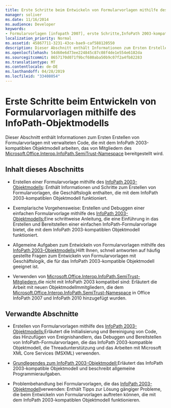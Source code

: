 ```yaml
---
title: Erste Schritte beim Entwickeln von Formularvorlagen mithilfe des InfoPath-Objektmodells
manager: soliver
ms.date: 11/16/2014
ms.audience: Developer
keywords:
- Formularvorlagen [infopath 2007], erste Schritte,InfoPath 2003-kompatible Formularvorlagen, erste Schritte
localization_priority: Normal
ms.assetid: 45867711-3231-43ce-bae9-caf588120550
description: Dieser Abschnitt enthält Informationen zum Ersten Erstellen von Formularvorlagen mit verwalteten Code, die mit dem InfoPath 2003-kompatiblen Objektmodell arbeiten, das von Mitgliedern des Microsoft.Office.Interop.InfoPath.SemiTrust-Namespace bereitgestellt wird.
ms.openlocfilehash: 54d60e6d73ee224845c87c08f4de1e554e6182da
ms.sourcegitcommit: 8657170d071f9bcf680aba50b9c07f2a4fb82283
ms.translationtype: MT
ms.contentlocale: de-DE
ms.lasthandoff: 04/28/2019
ms.locfileid: "33408054"
---
```

# <a name="get-started-developing-form-templates-using-the-infopath-object-model"></a>Erste Schritte beim Entwickeln von Formularvorlagen mithilfe des InfoPath-Objektmodells

Dieser Abschnitt enthält Informationen zum Ersten Erstellen von Formularvorlagen mit verwalteten Code, die mit dem InfoPath 2003-kompatiblen Objektmodell arbeiten, das von Mitgliedern des [Microsoft.Office.Interop.InfoPath.SemiTrust-Namespace](https://msdn.microsoft.com/library/Microsoft.Office.Interop.InfoPath.SemiTrust.aspx) bereitgestellt wird. 
  
## <a name="in-this-section"></a>Inhalt dieses Abschnitts

- Erstellen einer Formularvorlage mithilfe des [InfoPath 2003-Objektmodells](how-to-create-a-form-template-using-the-infopath-2003-object-model.md): Enthält Informationen und Schritte zum Erstellen von Formularvorlagen, die Geschäftslogik enthalten, die mit dem InfoPath 2003-kompatiblen Objektmodell funktioniert.
    
- Exemplarische Vorgehensweise: Erstellen und Debuggen einer einfachen Formularvorlage mithilfe des [InfoPath 2003-Objektmodells:](walkthrough-create-and-debug-basic-form-template-using-infopath-object-model.md)Eine schrittweise Anleitung, die eine Einführung in das Erstellen und Bereitstellen einer einfachen InfoPath-Formularvorlage bietet, die mit dem InfoPath 2003-kompatiblen Objektmodell funktioniert.
    
- Allgemeine Aufgaben zum Entwickeln von Formularvorlagen mithilfe des [InfoPath 2003-Objektmodells:](common-tasks-for-developing-form-templates-using-infopath-object-model.md)Hilft Ihnen, schnell antworten auf häufig gestellte Fragen zum Entwickeln von Formularvorlagen mit Geschäftslogik, die für das InfoPath 2003-kompatible Objektmodell geeignet ist.
    
- Verwenden von [Microsoft.Office.Interop.InfoPath.SemiTrust-Mitgliedern,](how-to-use-microsoft-office-interop-infopath-semitrust-members.md)die nicht mit InfoPath 2003 kompatibel sind: Erläutert die Arbeit mit neuen Objektmodellmmitgliedern, die dem [Microsoft.Office.Interop.InfoPath.SemiTrust-Namespace](https://msdn.microsoft.com/library/Microsoft.Office.Interop.InfoPath.SemiTrust.aspx) in Office InfoPath 2007 und InfoPath 2010 hinzugefügt wurden. 
    
## <a name="related-sections"></a>Verwandte Abschnitte

- Erstellen von Formularvorlagen mithilfe des [InfoPath 2003-Objektmodells:](creating-form-templates-using-the-infopath-2003-object-model.md)Erläutert die Initialisierung und Bereinigung von Code, das Hinzufügen von Ereignishandlern, das Debuggen und Bereitstellen von InfoPath-Formularvorlagen, die das InfoPath 2003-kompatible Objektmodell, die Threadunterstützung und das Arbeiten mit Microsoft XML Core Services (MSXML) verwenden.
    
- [Grundlegendes zum InfoPath 2003-Objektmodell:](understanding-the-infopath-2003-object-model.md)Erläutert das InfoPath 2003-kompatible Objektmodell und beschreibt allgemeine Programmieraufgaben.
    
- Problembehandlung bei Formularvorlagen, die das [InfoPath 2003-Objektmodell](troubleshoot-form-templates-that-use-infopath-object-model.md)verwenden: Enthält Tipps zur Lösung gängiger Probleme, die beim Entwickeln von Formularvorlagen auftreten können, die mit dem InfoPath 2003-kompatiblen Objektmodell funktionieren.
    

